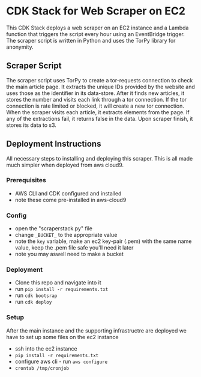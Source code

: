 # CDK Stack for Web Scraper on EC2

This CDK Stack deploys a web scraper on an EC2 instance and a Lambda function that triggers the script every hour using an EventBridge trigger. The scraper script is written in Python and uses the TorPy library for anonymity.

## Scraper Script

The scraper script uses TorPy to create a tor-requests connection to check the main article page. It extracts the unique IDs provided by the website and uses those as the identifier in its data-store. After it finds new articles, it stores the number and visits each link through a tor connection. If the tor connection is rate limited or blocked, it will create a new tor connection. When the scraper visits each article, it extracts elements from the page. If any of the extractions fail, it returns false in the data. Upon scraper finish, it stores its data to s3.

## Deployment Instructions

All necessary steps to installing and deploying this scraper. This is all made much simpler when deployed from aws cloud9.

### Prerequisites
- AWS CLI and CDK configured and installed
- note these come pre-installed in aws-cloud9

### Config
- open the "scraperstack.py" file
- change `_BUCKET_` to the appropriate value
- note the `key` variable, make an ec2 key-pair (.pem) with the same name value, keep the .pem file safe you'll need it later
- note you may aswell need to make a bucket

### Deployment
- Clone this repo and navigate into it
- run `pip install -r requirements.txt`
- run `cdk bootsrap`
- run `cdk deploy`

### Setup

After the main instance and the supporting infrastructre are deployed we have to set up some files on the ec2 instance

- ssh into the ec2 instance 
- `pip install -r requirements.txt`
- configure aws cli - run `aws configure`
- `crontab /tmp/cronjob`
